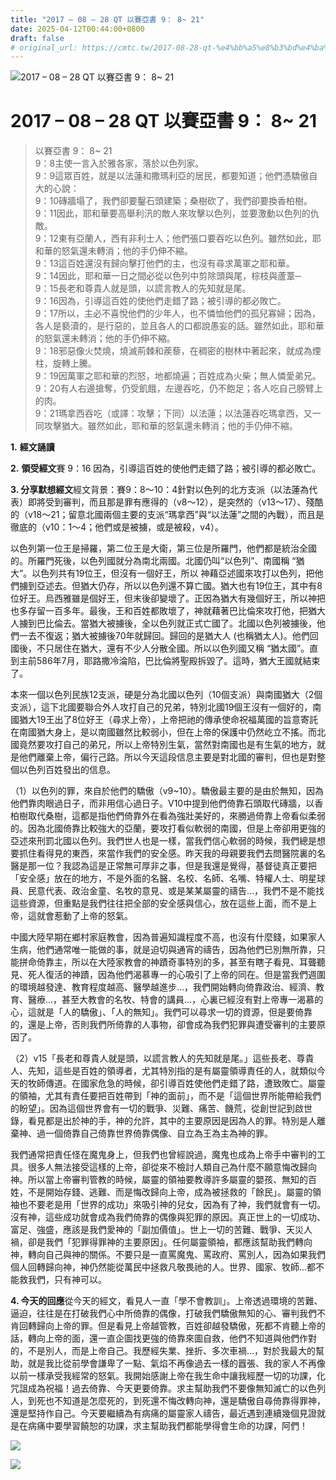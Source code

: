 ```yaml
---
title: "2017 – 08 – 28 QT 以賽亞書 9： 8~ 21"
date: 2025-04-12T00:44:00+0800
draft: false
# original_url: https://cmtc.tw/2017-08-28-qt-%e4%bb%a5%e8%b3%bd%e4%ba%9e%e6%9b%b8-9%ef%bc%9a-8-21
---
```


![2017 – 08 – 28 QT 以賽亞書 9： 8~ 21](/images/qt.jpg   "2017 – 08 – 28 QT 以賽亞書 9： 8~ 21")

# 2017 – 08 – 28 QT 以賽亞書 9： 8~ 21

> 以賽亞書 9： 8~ 21  
> 9：8主使一言入於雅各家，落於以色列家。  
> 9：9這眾百姓，就是以法蓮和撒瑪利亞的居民，都要知道；他們憑驕傲自大的心說：  
> 9：10磚牆塌了，我們卻要鑿石頭建築；桑樹砍了，我們卻要換香柏樹。  
> 9：11因此，耶和華要高舉利汛的敵人來攻擊以色列，並要激動以色列的仇敵。  
> 9：12東有亞蘭人，西有非利士人；他們張口要吞吃以色列。雖然如此，耶和華的怒氣還未轉消；他的手仍伸不縮。  
> 9：13這百姓還沒有歸向擊打他們的主，也沒有尋求萬軍之耶和華。  
> 9：14因此，耶和華一日之間必從以色列中剪除頭與尾，棕枝與蘆葦─  
> 9：15長老和尊貴人就是頭，以謊言教人的先知就是尾。  
> 9：16因為，引導這百姓的使他們走錯了路；被引導的都必敗亡。  
> 9：17所以，主必不喜悅他們的少年人，也不憐恤他們的孤兒寡婦；因為，各人是褻瀆的，是行惡的，並且各人的口都說愚妄的話。雖然如此，耶和華的怒氣還未轉消；他的手仍伸不縮。  
> 9：18邪惡像火焚燒，燒滅荊棘和蒺藜，在稠密的樹林中著起來，就成為煙柱，旋轉上騰。  
> 9：19因萬軍之耶和華的烈怒，地都燒遍；百姓成為火柴；無人憐愛弟兄。  
> 9：20有人右邊搶奪，仍受飢餓，左邊吞吃，仍不飽足；各人吃自己膀臂上的肉。  
> 9：21瑪拿西吞吃（或譯：攻擊；下同）以法蓮；以法蓮吞吃瑪拿西，又一同攻擊猶大。雖然如此，耶和華的怒氣還未轉消；他的手仍伸不縮。

**1.** **經文誦讀**

**2.** **領受經文**賽 9：16 因為，引導這百姓的使他們走錯了路；被引導的都必敗亡。

**3. 分享默想經文**經文背景：賽9：8～10：4針對以色列的北方支派（以法蓮為代表）即將受到審判，而且那是罪有應得的（v8～12），是突然的（v13～17）、殘酷的（v18～21；留意北國兩個主要的支派“瑪拿西”與“以法蓮”之間的內戰），而且是徹底的（v10：1～4；他們或是被擄，或是被殺，v4）。

以色列第一位王是掃羅，第二位王是大衛，第三位是所羅門，他們都是統治全國的。所羅門死後，以色列國就分為南北兩國。北國仍叫“以色列”、南國稱 “猶大”。以色列共有19位王，但沒有一個好王，所以 神藉亞述國來攻打以色列，把他們擄到亞述去。但猶大仍存，所以以色列還不算亡國。猶大也有19位王，其中有8位好王。烏西雅雖是個好王，但末後卻變壞了。正因為猶大有幾個好王，所以神把也多存留一百多年。最後，王和百姓都敗壞了，神就藉著巴比倫來攻打他，把猶大人擄到巴比倫去。當猶大被擄後，全以色列就正式亡國了。北國以色列被擄後，他們一去不復返；猶大被擄後70年就歸回。歸回的是猶大人 (也稱猶太人)。他們回國後，不只居住在猶大，還有不少人分散全國。所以以色列國又稱 “猶太國”。直到主前586年7月，耶路撒冷淪陷，巴比倫將聖殿拆毀了。這時，猶大王國就結束了。

本來一個以色列民族12支派，硬是分為北國以色列（10個支派）與南國猶大（2個支派），這下北國要聯合外人攻打自己的兄弟，特別北國19個王沒有一個好的，南國猶大19王出了8位好王（尋求上帝），上帝把祂的傳承使命祝福萬國的旨意寄託在南國猶大身上，是以南國雖然比較弱小，但在上帝的保護中仍然屹立不搖。而北國竟然要攻打自己的弟兄，所以上帝特別生氣，當然對南國也是有生氣的地方，就是他們離棄上帝，偏行己路。所以今天這段信息主要是對北國的審判，但也是對整個以色列百姓發出的信息。

（1）以色列的罪，來自於他們的驕傲（v9~10）。驕傲最主要的是由於無知，因為他們靠肉眼過日子，而非用信心過日子。V10中提到他們倚靠石頭取代磚牆，以香柏樹取代桑樹，這都是指他們倚靠外在看為強壯美好的，來勝過倚靠上帝看似柔弱的。因為北國倚靠比較強大的亞蘭，要攻打看似軟弱的南國，但是上帝卻用更強的亞述來刑罰北國以色列。我們世人也是一樣，當我們信心軟弱的時候，我們總是想要抓住看得見的東西，來當作我們的安全感。昨天我的母親要我們去問醫院裏的名醫是那一位？我認為這是正常無可厚非之事，但是我還是覺得，基督徒真正要把「安全感」放在的地方，不是外面的名醫、名校、名師、名嘴、特權人士、明星球員、民意代表、政治金童、名牧的意見、或是某某屬靈的禱告…，我們不是不能找這些資源，但重點是我們往往把全部的安全感與信心，放在這些上面，而不是上帝，這就會惹動了上帝的怒氣。

中國大陸早期在鄉村家庭教會，因為普遍知識程度不高，也沒有什麼錢，如果家人生病，他們通常唯一能做的事，就是迫切與通宵的禱告，因為他們已別無所靠，只能拼命倚靠主，所以在大陸家教會的神蹟奇事特別的多，甚至有瞎子看見、耳聾聽見、死人復活的神蹟，因為他們渴慕專一的心吸引了上帝的同在。但是當我們週圍的環境越發達、教育程度越高、醫學越進步…，我們開始轉向倚靠政治、經濟、教育、醫療…，甚至大教會的名牧、特會的講員…，心裏已經沒有對上帝專一渴慕的心，這就是「人的驕傲」、「人的無知」。我們可以尋求一切的資源，但是要倚靠的，還是上帝，否則我們所倚靠的人事物，卻會成為我們犯罪與遭受審判的主要原因了。

（2）v15「長老和尊貴人就是頭，以謊言教人的先知就是尾。」這些長老、尊貴人、先知，這些是百姓的領導者，尤其特別指的是有屬靈領導責任的人，就類似今天的牧師傳道。在國家危急的時候，卻引導百姓使他們走錯了路，遭致敗亡。屬靈的領袖，尤其有責任要把百姓帶到「神的面前」，而不是「這個世界所能帶給我們的盼望」。因為這個世界會有一切的戰爭、災難、痛苦、饑荒，從創世記到啟世錄，看見都是出於神的手，神的允許，其中的主要原因是因為人的罪。特別是人離棄神、過一個倚靠自己倚靠世界倚靠偶像、自立為王為主為神的罪。

我們通常把責任怪在魔鬼身上，但我們也曾經說過，魔鬼也成為上帝手中審判的工具。很多人無法接受這樣的上帝，卻從來不檢討人類自己為什麼不願意悔改歸向神。所以當上帝審判管教的時候，屬靈的領袖要教導許多屬靈的嬰孩、無知的百姓，不是開始存錢、逃難、而是悔改歸向上帝，成為被拯救的「餘民」。屬靈的領袖也不要老是用「世界的成功」來吸引神的兒女，因為有了神，我們就會有一切。沒有神，這些成功就會成為我們倚靠的偶像與犯罪的原因。真正世上的一切成功、富足、強盛，應該是我們愛神的「副加價值」。世上一切的苦難、戰爭、天災人禍，卻是我們「犯罪得罪神的主要原因」。任何屬靈領袖，都應該幫助我們轉向神，轉向自己與神的關係。不要只是一直罵魔鬼、罵政府、罵別人，因為如果我們個人回轉歸向神，神仍然能從萬民中拯救凡敬畏祂的人。世界、國家、牧師…都不能救我們，只有神可以。

**4. 今天的回應**從今天的經文，看見人一直「學不會教訓」。上帝透過環境的苦難、逼迫，往往是在打破我們心中所倚靠的偶像，打破我們驕傲無知的心、審判我們不肯回轉歸向上帝的罪。但是看見上帝越管教，百姓卻越發驕傲，死都不肯聽上帝的話，轉向上帝的面，還一直企圖找更強的倚靠來圖自救，他們不知道與他們作對的，不是別人，而是上帝自己。我歷經失業、挫折、多次車禍…，對於我最大的幫助，就是我比從前學會謙卑了一點、氣焰不再像過去一樣的囂張、我的家人不再像以前一樣承受我經常的怒氣。我開始感謝上帝在我生命中讓我經歷一切的功課，化咒詛成為祝福！過去倚靠、今天更要倚靠。求主幫助我們不要像無知滅亡的以色列人，到死也不知道是怎麼死的，到死還不悔改轉向神，還是驕傲自尋倚靠得罪神，還是堅持作自己。今天要繼續為有病痛的屬靈家人禱告，最近遇到連續幾個見證就是在病痛中要學習饒恕的功課，求主幫助我們都能學得會生命的功課，阿們！

![](/images/232.jpg)

![](/images/ZXsuhff.jpg)